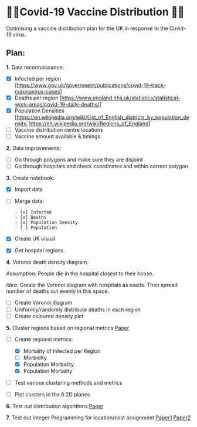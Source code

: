 # 🦠🧪Covid-19 Vaccine Distribution 🧪🦠
Optimising a vaccine distribution plan for the UK in response to the Covid-19 virus.

## Plan:
**1.** Data reconnaissance:

- [x] Infected per region
[https://www.gov.uk/government/publications/covid-19-track-coronavirus-cases]
- [x] Deaths per region
[https://www.england.nhs.uk/statistics/statistical-work-areas/covid-19-daily-deaths/]
- [x] Population Densities
[https://en.wikipedia.org/wiki/List_of_English_districts_by_population_density, https://en.wikipedia.org/wiki/Regions_of_England]
- [ ] Vaccine distribution centre locations
- [ ] Vaccine amount available & timings

**2.** Data improvements:

- [ ] Go through polygons and make sure they are disjoint
- [ ] Go through hospitals and check coordinates and within correct polygon

**3.** Create notebook:

- [x] Import data
- [ ] Merge data:

      - [x] Infected
      - [x] Deaths
      - [x] Population Density
      - [ ] Population
      
- [x] Create UK visual
- [x] Get hospital regions

**4.** Voronoi death density diagram:

*Assumption*: People die in the hospital closest to their house.

*Idea*: Create the Voronoi diagram with hospitals as seeds. Then spread number of deaths out evenly in this space.

- [ ] Create Voronoi diagram
- [ ] Uniformly/randomly distribute deaths in each region
- [ ] Create coloured density plot

**5.** Cluster regions based on regional metrics [Paper](/Papers/shsconf_cyhf2015_01004.pdf)

- [ ] Create regional metrics:

  - [x] Mortality of Infected per Region
  - [ ] Morbidity
  - [x] Population Morbidity
  - [x] Population Mortality
  
- [ ] Test various clustering methods and metrics
- [ ] Plot clusters in the 6 2D planes

**6.** Test out distribution algorithms [Paper](/Papers/26618292662088.pdf)

**7.** Test out Integer Programming for location/cost assignment [Paper1](/Papers/efficient_Vaccine_Distribution_Planning_using_IoT_TACTiCS_2015.pdf) [Paper2](2015MCM_paper.pdf)
